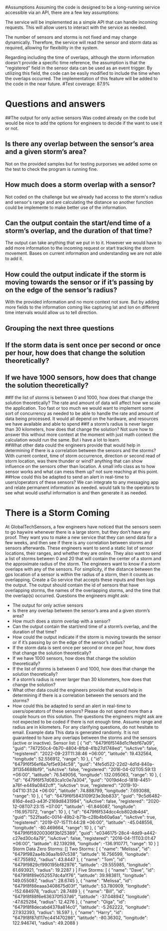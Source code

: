 #Assumptions 
Assuming the code is designed to be a long-running service accessible via an API, there are a few key assumptions:

The service will be implemented as a simple API that can handle incoming requests. This will allow users to interact with the service as needed.

The number of sensors and storms is not fixed and may change dynamically. Therefore, the service will read the sensor and storm data as required, allowing for flexibility in the system.

Regarding including the time of overlaps, although the storm information doesn't provide a specific time reference, the assumption is that the "registered" field in the sensor data can be used as an event trigger. By utilizing this field, the code can be easily modified to include the time when the overlaps occurred. The implementation of this feature will be added to the code in the near future.
#Test coverage: 87.9% 
# Questions and answers
##The output for only active sensors
Was coded already on the code but would be nice to add the options for engineers to decide if the want to use it or not. 
## Is there any overlap between the sensor’s area and a given storm’s area?
Not on the provided samples but for testing purporses we added some on the test to check the program is running fine.
## How much does a storm overlap with a sensor?
Not coded on the challenge but we already had access to the storm's radius and sensor's range and are calculating the 
distance so another function could be implemente to make better use of the information. 
## Can the output contain the start/end time of a storm’s overlap, and the duration of that time?
The output can take anything that we put in to it. However we would have to add more information to the incoming request
or start tracking the storm movement. Bases on current information and understanding we are not able to add it. 
## How could the output indicate if the storm is moving towards the sensor or if it’s passing by on the edge of the sensor’s radius?
With the provided information and no more context not sure. But by adding more fields to the information coming like 
capturing lat and lon on different time intervals would allow us to tell direction.
## Grouping the next three questions 
## If the storm data is sent once per second or once per hour, how does that change the solution theoretically?
## If we have 1000 sensors, how does that change the solution theoretically?
##If the list of storms is between 0 and 1000, how does that change the solution theoretically?
The rate and amount of data will affect how we scale the application. Too fast or too much
we would want to implement some sort of concurrency as needed to be able to handle the rate and amount 
of data being processed. It would all depend on the hardware, and resources we have available and able to spend 
##If a storm’s radius is never larger than 30 kilometers, how does that change the solution?
Not sure how to answer this without more context at the moment with just math context the calculation would run the same. But i have a lot to learn.  
##What other data could the engineers provide that would help in determining if there is a correlation between the sensors and the storms?
With current context, time of storm occurrence, direction or second read of storm location, was there thunder or wind? 
anything that can show influence on the sensors other than location. A small info class as to how sensor works and what 
can mess them up? not sure reaching at this point.   
##How could this be adapted to send an alert in real-time to users/operators of these sensors?
We can integrate to any messaging app and relate permanent information as needed. would talk to the operators to see 
what would useful information is and then generate it as needed. 
# There is a Storm Coming
At GlobalTechSensors, a few engineers have noticed that the sensors seem to go haywire
whenever there is a large storm, but they don’t have any proof. They want you to make a new
service that they can send data for a few weeks, and then see if there is any correlation
between storms and sensors afterwards.
These engineers want to send a static list of sensor locations, their ranges, and whether they
are online. They also want to send a list of storms between 0 and 20 that will contain the center
of a storm and the approximate radius of the storm.
The engineers want to know if a storm overlaps with any of the sensors. For simplicity, if the
distance between the gps location of a sensor is within the radius of a storm, then it counts as
overlapping.
Create a Go service that accepts these inputs and then logs the output. The output should
contain the id of sensors that have overlapping storms, the names of the overlapping storms,
and the time that the overlap(s) occurred.
Questions the engineers might ask:
- The output for only active sensors
- Is there any overlap between the sensor’s area and a given storm’s area?
- How much does a storm overlap with a sensor?
- Can the output contain the start/end time of a storm’s overlap, and the duration of that
  time?
- How could the output indicate if the storm is moving towards the sensor or if it’s passing
  by on the edge of the sensor’s radius?
- If the storm data is sent once per second or once per hour, how does that change the
  solution theoretically?
- If we have 1000 sensors, how does that change the solution theoretically?
- If the list of storms is between 0 and 1000, how does that change the solution
  theoretically?
- If a storm’s radius is never larger than 30 kilometers, how does that change the solution?
- What other data could the engineers provide that would help in determining if there is a
  correlation between the sensors and the storms?
- How could this be adapted to send an alert in real-time to users/operators of these
  sensors?
  Please do not spend more than a couple hours on this solution. The questions the engineers
  might ask are not expected to be coded if there is not enough time. Assume range and radius
  are in kilometers. For any clarifying questions, do not hesitate to email.
  Example data
  This data is generated randomly. It is not guaranteed to have any overlaps between the storms
  and the sensors (active or inactive).
  Sensor list:
  [
  {
  "id": "6479f6f5148d1c1febf67a09",
  "guid": "747250c4-0b70-4804-8fb8-41b27d1748ed",
  "isActive": false,
  "registered": "2022-09-23T11:38:46 +06:00",
  "latitude": 19.432564,
  "longitude": 52.556912,
  "range": 10
  },
  {
  "id": "6479f6f56ef6a7ef5e934c58",
  "guid": "4fe5d522-22d2-4d1d-840a-3f1354688bf9",
  "isActive": false,
  "registered": "2016-04-02T05:59:13 +06:00",
  "latitude": 76.549056,
  "longitude": 132.095063,
  "range": 10
  },
  {
  "id": "6479f6f57d083ca1c0e7a304",
  "guid": "0019d4cd-1818-4451-a76f-e449a0842cff",
  "isActive": true,
  "registered": "2019-10-04T10:31:24 +06:00",
  "latitude": 74.888799,
  "longitude": 7.693088,
  "range": 10
  },
  {
  "id": "6479f6f5843109f23e3bb833",
  "guid": "9c5d6482-616d-4ed3-a43f-2169d8431994",
  "isActive": false,
  "registered": "2020-12-08T07:23:15 +07:00",
  "latitude": -61.846087,
  "longitude": -116.957072,
  "range": 10
  },
  {
  "id": "6479f6f534dcc4cb802db4d4",
  "guid": "522faa6c-0014-49b2-b71b-c28b4b60a6aa",
  "isActive": true,
  "registered": "2019-07-15T11:44:28 +06:00",
  "latitude": -45.048556,
  "longitude": -80.469664,
  "range": 10
  },
  {
  "id": "6479f6f59200306f3b125389",
  "guid": "e0346175-28c4-4dd9-a442-c27ed30c4a79",
  "isActive": false,
  "registered": "2016-04-11T03:01:47 +06:00",
  "latitude": 82.139298,
  "longitude": -136.910771,
  "range": 10
  }
  ]
  Storm Data
  Zero Storms:
  []
  Two Storms:
  [
  {
  "name": "Melissa",
  "id": "6479f982aa4b36aa1b97c538",
  "latitude": 16.756599,
  "longitude": -67.755892,
  "radius": 43.8447
  },
  {
  "name": "Tom",
  "id": "6479f9829cf990195bf82976",
  "latitude": -29.555985,
  "longitude": 61.693921,
  "radius": 19.2287
  }
  ]
  Five Storms:
  [
  {
  "name": "Dave",
  "id": "6479f8f89e052557dc4a1f76",
  "latitude": 39.983811,
  "longitude": 149.055087,
  "radius": 28.6745
  },
  {
  "name": "Melissa",
  "id": "6479f8f88eaaa3408675d03f",
  "latitude": 53.780909,
  "longitude": -152.684978,
  "radius": 28.7489
  },
  {
  "name": "Bill",
  "id": "6479f8f88f6e636370f537d6",
  "latitude": -37.048947,
  "longitude": -47.625284,
  "radius": 12.4276
  },
  {
  "name": "Olga",
  "id": "6479f8f8decabd4378a814c0",
  "latitude": -5.262222,
  "longitude": 27.932393,
  "radius": 18.597
  },
  {
  "name": "Harry",
  "id": "6479f8f87d117ec441470286",
  "latitude": -80.36302,
  "longitude": 122.946741,
  "radius": 49.2088
  }

